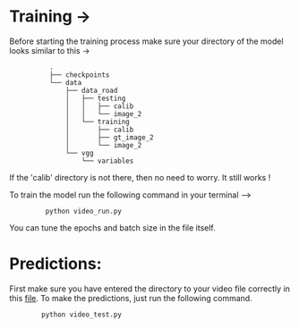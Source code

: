 # Training ->

Before starting the training process make sure your directory of the model looks similar to this ->

              .
              ├── checkpoints
              └── data
                  ├── data_road
                  │   ├── testing
                  │   │   ├── calib
                  │   │   └── image_2
                  │   └── training
                  │       ├── calib
                  │       ├── gt_image_2
                  │       └── image_2
                  └── vgg
                      └── variables


If the 'calib' directory is not there, then no need to worry. It still works !

To train the model run the following command in your terminal -->

             python video_run.py

You can tune the epochs and batch size in the file itself.

# Predictions: 

First make sure you have entered the directory to your video file correctly in this <a href ="https://github.com/AYUSH-ISHAN/Road_Segmentation/blob/main/FCN_video_frame/video_test.py#:~:text=cap%20%3D%20cv2.VideoCapture(%27./Video_Of_Travel.mp4%27)">file</a>.
To make the predictions, just run the following command.

            python video_test.py
